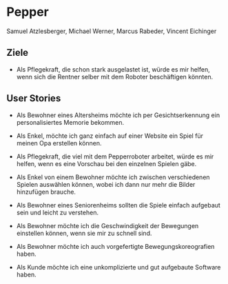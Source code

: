 # Pepper
Samuel Atzlesberger, Michael Werner, Marcus Rabeder, Vincent Eichinger

## Ziele 
- Als Pflegekraft, die schon stark ausgelastet ist, würde es mir helfen, wenn sich die Rentner selber mit dem Roboter beschäftigen könnten.

## User Stories

- Als Bewohner eines Altersheims möchte ich per Gesichtserkennung ein personalisiertes Memorie bekommen.

- Als Enkel, möchte ich ganz einfach auf einer Website ein Spiel für meinen Opa erstellen können.

- Als Pflegekraft, die viel mit dem Pepperroboter arbeitet, würde es mir helfen, wenn es eine Vorschau bei den einzelnen Spielen gäbe.

- Als Enkel von einem Bewohner möchte ich zwischen verschiedenen Spielen auswählen können, wobei ich dann nur mehr die Bilder hinzufügen brauche.

- Als Bewohner eines Seniorenheims sollten die Spiele einfach aufgebaut sein und leicht zu verstehen.

- Als Bewohner möchte ich die Geschwindigkeit der Bewegungen einstellen können, wenn sie mir zu schnell sind.

- Als Bewohner möchte ich auch vorgefertigte Bewegungskoreografien haben.

- Als Kunde möchte ich eine unkomplizierte und gut aufgebaute Software haben.




  

